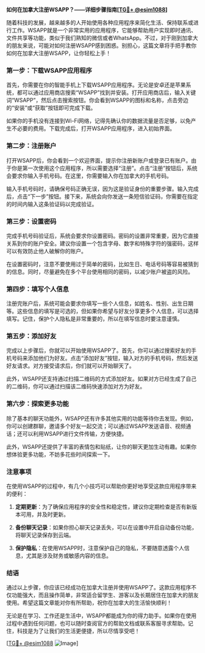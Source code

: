 **如何在加拿大注册WSAPP？——详细步骤指南[[TG💪+ @esim1088](https://t.me/s/esim1088)]**

随着科技的发展，越来越多的人开始使用各种应用程序来简化生活、保持联系或进行工作。WSAPP就是一个非常实用的应用程序，它能够帮助用户实现即时通讯、文件共享等功能，类似于我们熟知的微信或者WhatsApp。不过，对于刚到加拿大的朋友来说，可能对如何注册WSAPP感到困惑。别担心，这篇文章将手把手教你如何在加拿大注册WSAPP，让你轻松上手！

### **第一步：下载WSAPP应用程序**

首先，你需要在你的智能手机上下载WSAPP应用程序。无论是安卓还是苹果系统，都可以通过应用商店搜索“WSAPP”找到并安装。打开应用商店后，输入关键词“WSAPP”，然后点击搜索按钮。你会看到WSAPP的图标和名称，点击旁边的“安装”或“获取”按钮即可完成下载。

如果你的手机没有连接到Wi-Fi网络，记得先确认你的数据流量是否足够，以免产生不必要的费用。下载完成后，打开WSAPP应用程序，进入初始界面。

### **第二步：注册账户**

打开WSAPP后，你会看到一个欢迎界面，提示你注册新账户或登录已有账户。由于你是第一次使用这个应用程序，所以需要选择“注册”。点击“注册”按钮后，系统会要求你输入手机号码。在这里，你需要输入你在加拿大的手机号码。

输入手机号码时，请确保号码正确无误，因为这是验证身份的重要步骤。输入完成后，点击“下一步”按钮。接下来，系统会向你发送一条短信验证码，你需要在指定的时间内输入这条验证码以完成验证。

### **第三步：设置密码**

完成手机号码验证后，系统会要求你设置密码。密码的设置非常重要，因为它直接关系到你的账户安全。建议你设置一个包含字母、数字和特殊字符的强密码，这样可以有效防止他人破解你的账户。

在设置密码时，注意不要使用过于简单的密码，比如生日、电话号码等容易被猜到的信息。同时，尽量避免在多个平台使用相同的密码，以减少账户被盗的风险。

### **第四步：填写个人信息**

注册完账户后，系统可能会要求你填写一些个人信息，如姓名、性别、出生日期等。这些信息的填写是可选的，但如果你希望与好友分享更多个人信息，可以选择填写。记住，保护个人隐私是非常重要的，所以在填写信息时要注意谨慎。

### **第五步：添加好友**

完成以上步骤后，你就可以开始使用WSAPP了。首先，你可以通过搜索好友的手机号码来添加他们为好友。点击“添加好友”按钮，输入对方的手机号码，然后发送好友请求。对方接受请求后，你们就可以开始聊天了。

此外，WSAPP还支持通过扫描二维码的方式添加好友。如果对方已经生成了自己的二维码，你可以通过扫描该二维码快速添加对方为好友。

### **第六步：探索更多功能**

除了基本的聊天功能外，WSAPP还有许多其他实用的功能等待你去发现。例如，你可以创建群聊，邀请多个好友一起交流；可以通过WSAPP发送语音、视频通话；还可以利用WSAPP进行文件传输，方便快捷。

此外，WSAPP还提供了丰富的表情包和贴纸，让你的聊天更加生动有趣。如果你想体验更多功能，不妨多花些时间探索一下。

### **注意事项**

在使用WSAPP的过程中，有几个小技巧可以帮助你更好地享受这款应用程序带来的便利：

1. **定期更新**：为了确保应用程序的安全性和稳定性，建议你定期检查是否有新版本可用，并及时更新。
   
2. **备份聊天记录**：如果你担心聊天记录丢失，可以在设置中开启自动备份功能，将聊天记录保存到云端。

3. **保护隐私**：在使用WSAPP时，注意保护自己的隐私，不要随意透露个人信息，尤其是涉及财务或敏感内容的信息。

### **结语**

通过以上步骤，你应该已经成功在加拿大注册并使用WSAPP了。这款应用程序不仅功能强大，而且操作简单，非常适合留学生、游客以及长期居住在加拿大的朋友使用。希望这篇文章能对你有所帮助，祝你在加拿大的生活愉快顺利！

无论是在学习、工作还是生活中，WSAPP都能成为你的得力助手。如果你在使用过程中遇到任何问题，也可以随时查阅官方的帮助文档或联系客服寻求帮助。记住，科技是为了让我们的生活更便捷，所以尽情享受吧！

[[TG💪+ @esim1088](https://t.me/s/esim1088) ![Image](https://i.postimg.cc/4NQfJmqS/Snipaste-2025-05-13-00-14-12.png)]
